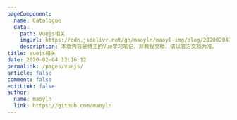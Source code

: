 ```yaml
---
pageComponent:
  name: Catalogue
  data:
    path: Vuejs相关
    imgUrl: https://cdn.jsdelivr.net/gh/maoyln/maoyl-img/blog/20200204143633.png
    description: 本章内容是博主的Vue学习笔记，非教程文档，请以官方文档为准。
title: Vuejs相关
date: 2020-02-04 12:16:12
permalink: /pages/vuejs/
article: false
comment: false
editLink: false
author:
  name: maoyln
  link: https://github.com/maoyln
---
```

